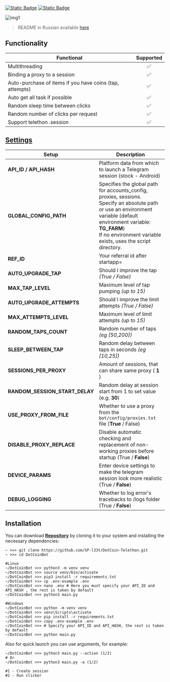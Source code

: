 [![Static Badge](https://img.shields.io/badge/Telegram-Channel-Link?style=for-the-badge&logo=Telegram&logoColor=white&logoSize=auto&color=blue)](https://t.me/+jJhUfsfFCn4zZDk0)      [![Static Badge](https://img.shields.io/badge/Telegram-Bot%20Link-Link?style=for-the-badge&logo=Telegram&logoColor=white&logoSize=auto&color=blue)](https://t.me/dotcoin_bot?start=r_525256526)


![img1](.github/images/demo.png)

> README in Russian available [here](README-RU.md)

## Functionality
| Functional                                               | Supported |
|----------------------------------------------------------|:---------:|
| Multithreading                                           |     ✅     |
| Binding a proxy to a session                             |     ✅     |
| Auto-purchase of items if you have coins (tap, attempts) |     ✅     |
| Auto get all task if possible                            |     ✅     |
| Random sleep time between clicks                         |     ✅     |
| Random number of clicks per request                      |     ✅     |
| Support telethon .session                                |     ✅     |


## [Settings](https://github.com/SudoLite/DotCoinBot/blob/main/.env-example)
| Setup                          | Description                                                                                                                                                                                                                                   |
|--------------------------------|-----------------------------------------------------------------------------------------------------------------------------------------------------------------------------------------------------------------------------------------------|
| **API_ID / API_HASH**          | Platform data from which to launch a Telegram session (stock - Android)                                                                                                                                                                       |
| **GLOBAL_CONFIG_PATH**         | Specifies the global path for accounts_config, proxies, sessions. <br/>Specify an absolute path or use an environment variable (default environment variable: **TG_FARM**) <br/>If no environment variable exists, uses the script directory. |
| **REF_ID**                     | Your referral id after startapp=                                                                                                                                                                                                              |
| **AUTO_UPGRADE_TAP**           | Should I improve the tap _(True / False)_                                                                                                                                                                                                     |
| **MAX_TAP_LEVEL**              | Maximum level of tap pumping _(up to 15)_                                                                                                                                                                                                     |
| **AUTO_UPGRADE_ATTEMPTS**      | Should I improve the limit attempts _(True / False)_                                                                                                                                                                                          |
| **MAX_ATTEMPTS_LEVEL**         | Maximum level of limit attempts _(up to 15)_                                                                                                                                                                                                  |
| **RANDOM_TAPS_COUNT**          | Random number of taps _(eg [50,200])_                                                                                                                                                                                                         |
| **SLEEP_BETWEEN_TAP**          | Random delay between taps in seconds _(eg [10,25])_                                                                                                                                                                                           |
| **SESSIONS_PER_PROXY**         | Amount of sessions, that can share same proxy ( **1** )                                                                                                                                                                                       |
| **RANDOM_SESSION_START_DELAY** | Random delay at session start from 1 to set value (e.g. **30**)                                                                                                                                                                               |
| **USE_PROXY_FROM_FILE**        | Whether to use a proxy from the `bot/config/proxies.txt` file (**True** / False)                                                                                                                                                              |
| **DISABLE_PROXY_REPLACE**      | Disable automatic checking and replacement of non-working proxies before startup (True / **False**)                                                                                                                                           |
| **DEVICE_PARAMS**              | Enter device settings to make the telegram session look more realistic  (True / **False**)                                                                                                                                                    |
| **DEBUG_LOGGING**              | Whether to log error's tracebacks to /logs folder (True / **False**)                                                                                                                                                                          |

## Installation
You can download [**Repository**](https://github.com/SP-l33t/DotCoin-Telethon) by cloning it to your system and installing the necessary dependencies:
```shell
~ >>> git clone https://github.com/SP-l33t/DotCoin-Telethon.git
~ >>> cd DotCoinBot

#Linux
~/DotCoinBot >>> python3 -m venv venv
~/DotCoinBot >>> source venv/bin/activate
~/DotCoinBot >>> pip3 install -r requirements.txt
~/DotCoinBot >>> cp .env-example .env
~/DotCoinBot >>> nano .env # Here you must specify your API_ID and API_HASH , the rest is taken by default
~/DotCoinBot >>> python3 main.py

#Windows
~/DotCoinBot >>> python -m venv venv
~/DotCoinBot >>> venv\Scripts\activate
~/DotCoinBot >>> pip install -r requirements.txt
~/DotCoinBot >>> copy .env-example .env
~/DotCoinBot >>> # Specify your API_ID and API_HASH, the rest is taken by default
~/DotCoinBot >>> python main.py
```

Also for quick launch you can use arguments, for example:
```shell
~/DotCoinBot >>> python3 main.py --action (1/2)
# Or
~/DotCoinBot >>> python3 main.py -a (1/2)

#1 - Create session
#2 - Run clicker
```
